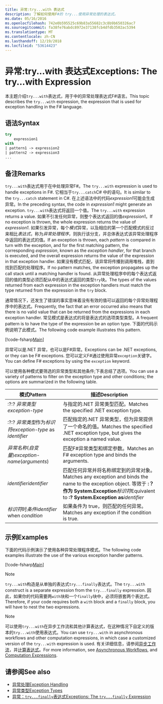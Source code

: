 ```yaml
---
title: 异常:try...with 表达式
description: 了解如何使用F#的 try...使用异常处理的表达式。
ms.date: 05/16/2016
ms.openlocfilehash: 742e0b595525c69b83a55682c3c8b9b650326ac7
ms.sourcegitcommit: fa38fe76abdc8972e37138fcb4dfdb3502ac5394
ms.translationtype: MT
ms.contentlocale: zh-CN
ms.lasthandoff: 12/19/2018
ms.locfileid: "53614423"
---
```

# <a name="exceptions-the-trywith-expression"></a><span data-ttu-id="23d80-103">异常:try...with 表达式</span><span class="sxs-lookup"><span data-stu-id="23d80-103">Exceptions: The try...with Expression</span></span>

<span data-ttu-id="23d80-104">本主题介绍`try...with`表达式，用于中的异常处理表达式F#语言。</span><span class="sxs-lookup"><span data-stu-id="23d80-104">This topic describes the `try...with` expression, the expression that is used for exception handling in the F# language.</span></span>

## <a name="syntax"></a><span data-ttu-id="23d80-105">语法</span><span class="sxs-lookup"><span data-stu-id="23d80-105">Syntax</span></span>

```fsharp
try
    expression1
with
| pattern1 -> expression2
| pattern2 -> expression3
...
```

## <a name="remarks"></a><span data-ttu-id="23d80-106">备注</span><span class="sxs-lookup"><span data-stu-id="23d80-106">Remarks</span></span>

<span data-ttu-id="23d80-107">`try...with`表达式用于在中处理异常F#。</span><span class="sxs-lookup"><span data-stu-id="23d80-107">The `try...with` expression is used to handle exceptions in F#.</span></span> <span data-ttu-id="23d80-108">它相当于`try...catch`C# 中的语句。</span><span class="sxs-lookup"><span data-stu-id="23d80-108">It is similar to the `try...catch` statement in C#.</span></span> <span data-ttu-id="23d80-109">在上述语法中的代码*expression1*可能会生成异常。</span><span class="sxs-lookup"><span data-stu-id="23d80-109">In the preceding syntax, the code in *expression1* might generate an exception.</span></span> <span data-ttu-id="23d80-110">`try...with`表达式将返回一个值。</span><span class="sxs-lookup"><span data-stu-id="23d80-110">The `try...with` expression returns a value.</span></span> <span data-ttu-id="23d80-111">如果不引发任何异常，则整个表达式返回的值*expression1*。</span><span class="sxs-lookup"><span data-stu-id="23d80-111">If no exception is thrown, the whole expression returns the value of *expression1*.</span></span> <span data-ttu-id="23d80-112">如果引发异常，每个*模式*异常，以及相应的第一个匹配模式的反过来相比*表达式*，称为*异常处理程序*，则执行该分支，并总体表达式该异常处理程序中返回的表达式的值。</span><span class="sxs-lookup"><span data-stu-id="23d80-112">If an exception is thrown, each *pattern* is compared in turn with the exception, and for the first matching pattern, the corresponding *expression*, known as the *exception handler*, for that branch is executed, and the overall expression returns the value of the expression in that exception handler.</span></span> <span data-ttu-id="23d80-113">如果没有模式匹配，该异常将传播到调用堆栈，直到找到匹配的处理程序。</span><span class="sxs-lookup"><span data-stu-id="23d80-113">If no pattern matches, the exception propagates up the call stack until a matching handler is found.</span></span> <span data-ttu-id="23d80-114">从异常处理程序中的每个表达式返回的值的类型必须匹配从中的表达式返回的类型`try`块。</span><span class="sxs-lookup"><span data-stu-id="23d80-114">The types of the values returned from each expression in the exception handlers must match the type returned from the expression in the `try` block.</span></span>

<span data-ttu-id="23d80-115">通常情况下，还发生了错误的事实意味着没有有效的值可以返回的每个异常处理程序中的表达式。</span><span class="sxs-lookup"><span data-stu-id="23d80-115">Frequently, the fact that an error occurred also means that there is no valid value that can be returned from the expressions in each exception handler.</span></span> <span data-ttu-id="23d80-116">常见模式是表达式的将是表达式的选项类型类型。</span><span class="sxs-lookup"><span data-stu-id="23d80-116">A frequent pattern is to have the type of the expression be an option type.</span></span> <span data-ttu-id="23d80-117">下面的代码示例说明了此模式。</span><span class="sxs-lookup"><span data-stu-id="23d80-117">The following code example illustrates this pattern.</span></span>

[!code-fsharp[Main](../../../../samples/snippets/fsharp/lang-ref-2/snippet5601.fs)]

<span data-ttu-id="23d80-118">异常可以是.NET 异常，也可以是F#异常。</span><span class="sxs-lookup"><span data-stu-id="23d80-118">Exceptions can be .NET exceptions, or they can be F# exceptions.</span></span> <span data-ttu-id="23d80-119">您可以定义F#通过使用异常`exception`关键字。</span><span class="sxs-lookup"><span data-stu-id="23d80-119">You can define F# exceptions by using the `exception` keyword.</span></span>

<span data-ttu-id="23d80-120">可以使用各种模式要筛选的异常类型和其他条件;下表总结了选项。</span><span class="sxs-lookup"><span data-stu-id="23d80-120">You can use a variety of patterns to filter on the exception type and other conditions; the options are summarized in the following table.</span></span>

|<span data-ttu-id="23d80-121">模式</span><span class="sxs-lookup"><span data-stu-id="23d80-121">Pattern</span></span>|<span data-ttu-id="23d80-122">描述</span><span class="sxs-lookup"><span data-stu-id="23d80-122">Description</span></span>|
|-------|-----------|
|<span data-ttu-id="23d80-123">:?</span><span class="sxs-lookup"><span data-stu-id="23d80-123">:?</span></span> <span data-ttu-id="23d80-124">*异常类型*</span><span class="sxs-lookup"><span data-stu-id="23d80-124">*exception-type*</span></span>|<span data-ttu-id="23d80-125">与指定的.NET 异常类型匹配。</span><span class="sxs-lookup"><span data-stu-id="23d80-125">Matches the specified .NET exception type.</span></span>|
|<span data-ttu-id="23d80-126">:?</span><span class="sxs-lookup"><span data-stu-id="23d80-126">:?</span></span> <span data-ttu-id="23d80-127">*异常类型*作为*标识符*</span><span class="sxs-lookup"><span data-stu-id="23d80-127">*exception-type* as *identifier*</span></span>|<span data-ttu-id="23d80-128">匹配指定的.NET 异常类型，但为异常提供了一个命名的值。</span><span class="sxs-lookup"><span data-stu-id="23d80-128">Matches the specified .NET exception type, but gives the exception a named value.</span></span>|
|<span data-ttu-id="23d80-129">*异常名称*(*自变量*)</span><span class="sxs-lookup"><span data-stu-id="23d80-129">*exception-name*(*arguments*)</span></span>|<span data-ttu-id="23d80-130">匹配F#异常类型和绑定参数。</span><span class="sxs-lookup"><span data-stu-id="23d80-130">Matches an F# exception type and binds the arguments.</span></span>|
|<span data-ttu-id="23d80-131">*identifier*</span><span class="sxs-lookup"><span data-stu-id="23d80-131">*identifier*</span></span>|<span data-ttu-id="23d80-132">匹配任何异常并将名称绑定到的异常对象。</span><span class="sxs-lookup"><span data-stu-id="23d80-132">Matches any exception and binds the name to the exception object.</span></span> <span data-ttu-id="23d80-133">等效于 **:？作为 System.Exception**_标识符_</span><span class="sxs-lookup"><span data-stu-id="23d80-133">Equivalent to **:? System.Exception as**_identifier_</span></span>|
|<span data-ttu-id="23d80-134">*标识符*时*条件*</span><span class="sxs-lookup"><span data-stu-id="23d80-134">*identifier* when *condition*</span></span>|<span data-ttu-id="23d80-135">如果条件为 true，则匹配的任何异常。</span><span class="sxs-lookup"><span data-stu-id="23d80-135">Matches any exception if the condition is true.</span></span>|

## <a name="examples"></a><span data-ttu-id="23d80-136">示例</span><span class="sxs-lookup"><span data-stu-id="23d80-136">Examples</span></span>

<span data-ttu-id="23d80-137">下面的代码示例演示了使用各种异常处理程序模式。</span><span class="sxs-lookup"><span data-stu-id="23d80-137">The following code examples illustrate the use of the various exception handler patterns.</span></span>

[!code-fsharp[Main](../../../../samples/snippets/fsharp/lang-ref-2/snippet5602.fs)]

> [!NOTE]
> <span data-ttu-id="23d80-138">`try...with`构造是从单独的表达式`try...finally`表达式。</span><span class="sxs-lookup"><span data-stu-id="23d80-138">The `try...with` construct is a separate expression from the `try...finally` expression.</span></span> <span data-ttu-id="23d80-139">因此，如果你的代码需要两`with`块和一个`finally`块中，必须将嵌套两个表达式。</span><span class="sxs-lookup"><span data-stu-id="23d80-139">Therefore, if your code requires both a `with` block and a `finally` block, you will have to nest the two expressions.</span></span>

> [!NOTE]
> <span data-ttu-id="23d80-140">可以使用`try...with`在异步工作流和其他计算表达式，在这种情况下自定义的版本的`try...with`使用表达式。</span><span class="sxs-lookup"><span data-stu-id="23d80-140">You can use `try...with` in asynchronous workflows and other computation expressions, in which case a customized version of the `try...with` expression is used.</span></span> <span data-ttu-id="23d80-141">有关详细信息，请参阅[异步工作流](../asynchronous-workflows.md)，并[计算表达式](../computation-expressions.md)。</span><span class="sxs-lookup"><span data-stu-id="23d80-141">For more information, see [Asynchronous Workflows](../asynchronous-workflows.md), and [Computation Expressions](../computation-expressions.md).</span></span>

## <a name="see-also"></a><span data-ttu-id="23d80-142">请参阅</span><span class="sxs-lookup"><span data-stu-id="23d80-142">See also</span></span>

- [<span data-ttu-id="23d80-143">异常处理</span><span class="sxs-lookup"><span data-stu-id="23d80-143">Exception Handling</span></span>](index.md)
- [<span data-ttu-id="23d80-144">异常类型</span><span class="sxs-lookup"><span data-stu-id="23d80-144">Exception Types</span></span>](exception-types.md)
- [<span data-ttu-id="23d80-145">异常：`try...finally`表达式</span><span class="sxs-lookup"><span data-stu-id="23d80-145">Exceptions: The `try...finally` Expression</span></span>](the-try-finally-expression.md)